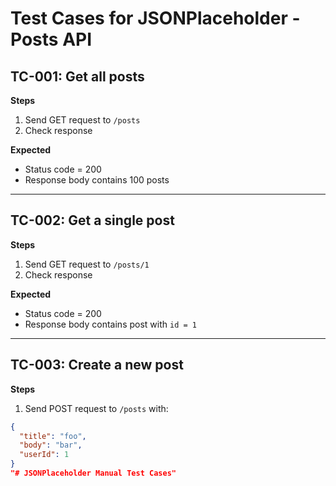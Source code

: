 # Test Cases for JSONPlaceholder - Posts API

## TC-001: Get all posts
**Steps**  
1. Send GET request to `/posts`  
2. Check response  

**Expected**  
- Status code = 200  
- Response body contains 100 posts  

---

## TC-002: Get a single post
**Steps**  
1. Send GET request to `/posts/1`  
2. Check response  

**Expected**  
- Status code = 200  
- Response body contains post with `id = 1`  

---

## TC-003: Create a new post
**Steps**  
1. Send POST request to `/posts` with:
```json
{
  "title": "foo",
  "body": "bar",
  "userId": 1
}
"# JSONPlaceholder Manual Test Cases" 

